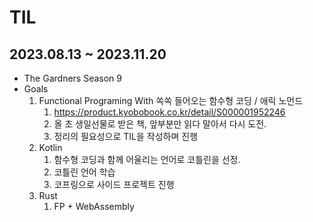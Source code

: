 # TIL 

## 2023.08.13 ~ 2023.11.20
- The Gardners Season 9 
- Goals
  1. Functional Programing With 쏙쏙 들어오는 함수형 코딩 / 애릭 노먼드
     1.  https://product.kyobobook.co.kr/detail/S000001952246
     2.  올 초 생일선물로 받은 책, 앞부분만 읽다 말아서 다시 도전.
     3.  정리의 필요성으로 TIL을 작성하며 진행
  2. Kotlin
     1. 함수형 코딩과 함께 어울리는 언어로 코틀린을 선정.
     2. 코틀린 언어 학습
     3. 코프링으로 사이드 프로젝트 진행 
  3. Rust
     1. FP + WebAssembly
